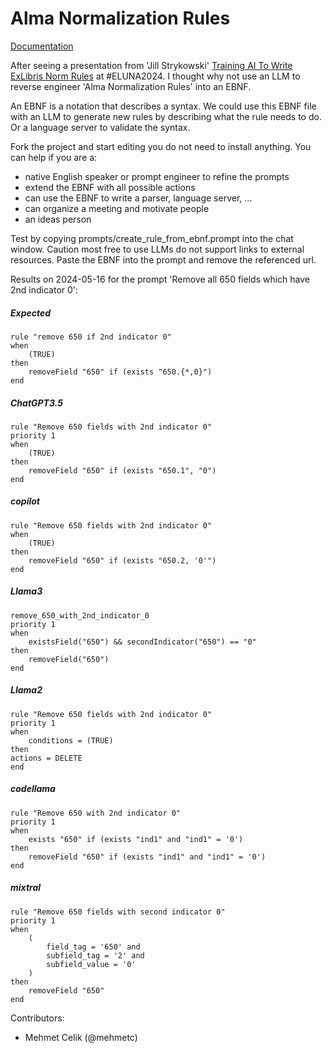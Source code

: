 # Alma Normalization Rules

[Documentation](./alma_normalization_rules.html)

After seeing a presentation from 'Jill Strykowski' [Training AI To Write ExLibris Norm Rules](https://exlkdelunaddam2024.dryfta.com/program-schedule/program/368/training-ai-to-write-exlibris-norm-rules) at #ELUNA2024.
I thought why not use an LLM to reverse engineer 'Alma Normalization Rules' into an EBNF.

An EBNF is a notation that describes a syntax. We could use this EBNF file with an LLM to generate new rules by describing what the rule needs to do. Or a language server to validate the syntax.

Fork the project and start editing you do not need to install anything. You can help if you are a:
- native English speaker or prompt engineer to refine the prompts
- extend the EBNF with all possible actions
- can use the EBNF to write a parser, language server, ...
- can organize a meeting and motivate people
- an ideas person

Test by copying prompts/create_rule_from_ebnf.prompt into the chat window.
Caution most free to use LLMs do not support links to external resources. Paste the EBNF into the prompt and remove the referenced url. 



Results on 2024-05-16 for the prompt 'Remove all 650 fields which have 2nd indicator 0':

##### Expected 
```
rule "remove 650 if 2nd indicator 0"
when
    (TRUE)
then
    removeField "650" if (exists "650.{*,0}")
end
```

##### ChatGPT3.5
```
rule "Remove 650 fields with 2nd indicator 0"
priority 1
when
    (TRUE)
then
    removeField "650" if (exists "650.1", "0")
end
```

##### copilot
```
rule "Remove 650 fields with 2nd indicator 0"
when
    (TRUE)
then
    removeField "650" if (exists "650.2, '0'")
end
```

##### Llama3
```
remove_650_with_2nd_indicator_0
priority 1
when
    existsField("650") && secondIndicator("650") == "0"
then
    removeField("650")
end
```

##### Llama2
```
rule "Remove 650 fields with 2nd indicator 0"
priority 1
when
    conditions = (TRUE)
then
actions = DELETE
end
```

##### codellama
```
rule "Remove 650 with 2nd indicator 0"
priority 1
when
    exists "650" if (exists "ind1" and "ind1" = '0')
then
    removeField "650" if (exists "ind1" and "ind1" = '0')
end
```

##### mixtral
```
rule "Remove 650 fields with second indicator 0"
priority 1
when
    (
        field_tag = '650' and
        subfield_tag = '2' and
        subfield_value = '0'
    )
then
    removeField "650"
end
```



Contributors:
- Mehmet Celik (@mehmetc)